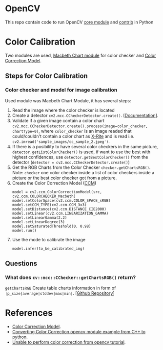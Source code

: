 
# OpenCV

This repo contain code to run OpenCV [core module](https://pypi.org/project/opencv-python/) and [contrib](https://pypi.org/project/opencv-contrib-python/) in Python

# Color Calibration

Two modules are used, [Macbeth Chart module](https://docs.opencv.org/4.x/dd/d19/group__mcc.html) for color checker and [Color Correction Model](https://docs.opencv.org/4.x/de/df4/group__color__correction.html).

## Steps for Color Calibration

### Color checker and model for image calibration

Used module was Macbeth Chart Module, it has several steps:

1. Read the image where the color checker is located
2. Create a detector `cv2.mcc.CCheckerDetector.create()`. [[Documentation](https://docs.opencv.org/4.x/d9/d53/classcv_1_1mcc_1_1CCheckerDetector.html)].
3. Validate if a given image contain a color chart `cv2.mcc.CCheckerDetector.create().process(image=color_checker, chartType=0)`, where `color_checker` is an image readed that could/couldn't contain a color chart as [X-Rite](https://www.xrite.com/categories/calibration-profiling/colorchecker-classic) and is read i.e. `cv2.imread('sample_images/cc_sample_2.jpeg')`.
4. If there is a posibility to have several color checkers in the same picture, `detector.getListColorChecker()` is used, if want to use the best with highest confidences, use `detector.getBestColorChecker()` from the detector (`detector = cv2.mcc.CCheckerDetector.create()`)
5. Get the RGB Charts from the Color Checker `checker.getChartsRGB()`. Note: `checker` one color checker inside a list of color checkers inside a picture or the best color checker got from a picture.
6. Create the Color Correction Model ([CCM](https://docs.opencv.org/4.x/de/df4/group__color__correction.html))
   ```
   model = cv2.ccm_ColorCorrectionModel(src, cv2.ccm.COLORCHECKER_Macbeth)
   model.setColorSpace(cv2.ccm.COLOR_SPACE_sRGB)
   model.setCCM_TYPE(cv2.ccm.CCM_3x3)
   model.setDistance(cv2.ccm.DISTANCE_CIE2000)
   model.setLinear(cv2.ccm.LINEARIZATION_GAMMA)
   model.setLinearGamma(2.2)
   model.setLinearDegree(3)
   model.setSaturatedThreshold(0, 0.98)
   model.run()
   ```
8. Use the mode to calibrate the image
   ```
   model.infer(to_be_calibrated_img)
   ```

## Questions

### What does `cv::mcc::CChecker::getChartsRGB()` return?

`getChartsRGB` Create table charts information in form of `|p_size|average|stddev|max|min|`. [[Github Repository](https://github.com/opencv/opencv_contrib/blob/4.8.0/modules/mcc/src/checker_detector.cpp#L1237)]



# References
* [Color Correction Model](https://docs.opencv.org/4.x/d1/dc1/tutorial_ccm_color_correction_model.html).
* [Converting Color Correction opencv module example from C++ to python](https://stackoverflow.com/questions/66302777/converting-color-correction-opencv-module-example-from-c-to-python).
* [Unable to perform color correction from opencv tutorial](https://forum.opencv.org/t/unable-to-perform-color-correction-from-opencv-tutorial/2141).
